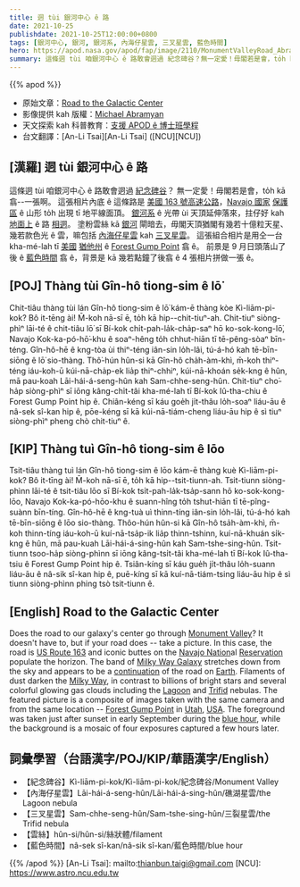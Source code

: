 ```yaml
---
title: 迵 tùi 銀河中心 ê 路
date: 2021-10-25
publishdate: 2021-10-25T12:00:00+0800
tags: [銀河中心, 銀河, 銀河系, 內海仔星雲, 三叉星雲, 藍色時間]
hero: https://apod.nasa.gov/apod/fap/image/2110/MonumentValleyRoad_Abramyan_960_annotated.jpg
summary: 這條迵 tùi 咱銀河中心 ê 路敢會迵過 紀念碑谷？無一定愛！毋閣若是會，to̍h kā 翕一張相。
---
```


{{% apod %}}

- 原始文章：[Road to the Galactic Center](https://apod.nasa.gov/apod/ap211025.html)
- 影像提供 kah 版權：[Michael Abramyan](https://abramyanphoto.com/)
- 天文探索 kah 科普教育：[支援 APOD ê 博士班學程](https://asterisk.apod.com/viewtopic.php?f=28&t=41989)
- 台文翻譯：[An-Li Tsai][An-Li Tsai] ([NCU][NCU])

## [漢羅] 迵 tùi 銀河中心 ê 路
這條迵 tùi 咱銀河中心 ê 路敢會迵過 [紀念碑谷][Monument Valley]？
無一定愛！毋閣若是會，to̍h kā 翕--一張啊。
這張相片內底 ê 這條路是 [美國 163 號高速公路][US Route 163]，[Navajo 國家][Navajo Nation] [保護區][Reservation] ê 山形 to̍h 出現 tī 地平線面頂。
[銀河系][Milky Way Galaxy] ê 光帶 ùi 天頂延伸落來，拄仔好 kah [地面上][Earth] ê 路 [相迵][continuation]。
塗粉雲絲 kā [銀河][Milky Way] 閘暗去，毋閣天頂猶閣有幾若十億粒天星、幾若款色光 ê 雲，嘛包括 [內海仔星雲][Lagoon] kah [三叉星雲][Trifid t]。
這張組合相片是用仝一台 kha-mé-lah tī [美國][USA] [猶他州][Utah] ê [Forest Gump Point][Forest Gump Point] 翕 ê。
前景是 9 月日頭落山了後 ê [藍色時間][blue hour] 翕 ê，背景是 kā 幾若點鐘了後翕 ê 4 張相片拼做一張 ê。

## [POJ] Thàng tùi Gîn-hô tiong-sim ê lō͘
Chit-tiâu thàng tùi lán Gîn-hô tiong-sim ê lō͘ kám-ē thàng kòe Kì-liām-pi-kok?
Bô it-tēng ài! M̄-koh nā-sī ē, to̍h kā hip--chit-tiuⁿ-ah.
Chit-tiuⁿ siòng-phìⁿ lāi-té ê chit-tiâu lō͘ sī Bí-kok chi̍t-pah-la̍k-cha̍p-saⁿ hō ko-sok-kong-lō͘, Navajo Kok-ka-pó-hō͘-khu ê soaⁿ-hêng to̍h chhut-hiān tī tē-pêng-sòaⁿ bīn-téng.
Gîn-hô-hē ê kng-tòa ùi thiⁿ-téng iân-sin lo̍h-lâi, tú-á-hó kah tē-bīn-siōng ê lō͘ sio-thàng.
Thô͘-hún hûn-si kā Gîn-hô cha̍h-àm-khì, m̄-koh thiⁿ-téng iáu-koh-ū kúi-nā-cha̍p-ek lia̍p thiⁿ-chhiⁿ, kúi-nā-khoán se̍k-kng ê hûn, mā pau-koah Lāi-hái-á-seng-hûn kah Sam-chhe-seng-hûn.
Chit-tiuⁿ cho͘-ha̍p siòng-phìⁿ sī iōng kâng-chi̍t-tâi kha-mé-lah tī Bí-kok Iû-tha-chiu ê Forest Gump Point hip ê.
Chiân-kéng sī káu goe̍h ji̍t-thâu lo̍h-soaⁿ liáu-āu ê nâ-sek sî-kan hip ê, pōe-kéng sī kā kúi-nā-tiám-cheng liáu-āu hip ê sì tiuⁿ siòng-phìⁿ pheng chò chit-tiuⁿ ê.

## [KIP] Thàng tuì Gîn-hô tiong-sim ê lōo
Tsit-tiâu thàng tuì lán Gîn-hô tiong-sim ê lōo kám-ē thàng kuè Kì-liām-pi-kok?
Bô it-tīng ài! M̄-koh nā-sī ē, to̍h kā hip--tsit-tiunn-ah.
Tsit-tiunn siòng-phìnn lāi-té ê tsit-tiâu lōo sī Bí-kok tsi̍t-pah-la̍k-tsa̍p-sann hō ko-sok-kong-lōo, Navajo Kok-ka-pó-hōo-khu ê suann-hîng to̍h tshut-hiān tī tē-pîng-suànn bīn-tíng.
Gîn-hô-hē ê kng-tuà uì thinn-tíng iân-sin lo̍h-lâi, tú-á-hó kah tē-bīn-siōng ê lōo sio-thàng.
Thôo-hún hûn-si kā Gîn-hô tsa̍h-àm-khì, m̄-koh thinn-tíng iáu-koh-ū kuí-nā-tsa̍p-ik lia̍p thinn-tshinn, kuí-nā-khuán si̍k-kng ê hûn, mā pau-kuah Lāi-hái-á-sing-hûn kah Sam-tshe-sing-hûn.
Tsit-tiunn tsoo-ha̍p siòng-phìnn sī iōng kâng-tsi̍t-tâi kha-mé-lah tī Bí-kok Iû-tha-tsiu ê Forest Gump Point hip ê.
Tsiân-kíng sī káu gue̍h ji̍t-thâu lo̍h-suann liáu-āu ê nâ-sik sî-kan hip ê, puē-kíng sī kā kuí-nā-tiám-tsing liáu-āu hip ê sì tiunn siòng-phìnn phing tsò tsit-tiunn ê.

## [English] Road to the Galactic Center
Does the road to our galaxy's center go through [Monument Valley][Monument Valley]?
It doesn't have to, but if your road does -- take a picture.
In this case, the road is [US Route 163][US Route 163] and iconic buttes on the [Navajo Nation][Navajo Nation]al [Reservation][Reservation] populate the horizon.
The band of [Milky Way Galaxy][Milky Way Galaxy] stretches down from the sky and appears to be a [continuation][continuation] of the road on [Earth][Earth].
Filaments of dust darken the [Milky Way][Milky Way], in contrast to billions of bright stars and several colorful glowing gas clouds including the [Lagoon][Lagoon] and [Trifid][Trifid e] nebulas.
The featured picture is a composite of images taken with the same camera and from the same location -- [Forest Gump Point][Forest Gump Point] in [Utah][Utah], [USA][USA].
The foreground was taken just after sunset in early September during the [blue hour][blue hour], while the background is a mosaic of four exposures captured a few hours later.

## 詞彙學習（台語漢字/POJ/KIP/華語漢字/English）
- 【紀念碑谷】Kì-liām-pi-kok/Kì-liām-pi-kok/紀念碑谷/Monument Valley
- 【內海仔星雲】Lāi-hái-á-seng-hûn/Lāi-hái-á-sing-hûn/礁湖星雲/the Lagoon nebula
- 【三叉星雲】Sam-chhe-seng-hûn/Sam-tshe-sing-hûn/三裂星雲/the Trifid nebula
- 【雲絲】hûn-si/hûn-si/絲狀體/filament
- 【藍色時間】nâ-sek sî-kan/nâ-sik sî-kan/藍色時間/blue hour


{{% /apod %}}
[An-Li Tsai]: mailto:thianbun.taigi@gmail.com
[NCU]: https://www.astro.ncu.edu.tw


[Monument Valley]:https://en.wikipedia.org/wiki/Monument_Valley
[US Route 163]:https://youtu.be/0yTBvAhj7Nw?t=293
[Navajo Nation]:https://en.wikipedia.org/wiki/Navajo_Nation
[Reservation]:https://en.wikipedia.org/wiki/Navajo_Nation#Reservation_and_expansion
[Milky Way Galaxy]:https://imagine.gsfc.nasa.gov/science/objects/milkyway1.html
[continuation]:https://blogmais.files.wordpress.com/2008/04/imagem_ht_07-04-23.jpg
[Earth]:https://solarsystem.nasa.gov/planets/earth/overview/
[Milky Way]:https://apod.nasa.gov/apod/ap190927.html
[Lagoon]:https://apod.nasa.gov/apod/ap181112.html
[Trifid e]:https://apod.nasa.gov/apod/ap210812.html
[Trifid t]:https://apod.tw/daily/20210812/
[Forest Gump Point]:https://www.travelinusa.us/forrest-gump-point/
[Utah]:https://en.wikipedia.org/wiki/Utah
[USA]:https://en.wikipedia.org/wiki/United_States
[blue hour]:https://apod.nasa.gov/apod/ap191011.html
